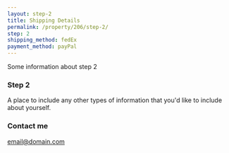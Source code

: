 ```yaml
---
layout: step-2
title: Shipping Details
permalink: /property/206/step-2/
step: 2
shipping_method: fedEx
payment_method: payPal
---
```


Some information about step 2


### Step 2

A place to include any other types of information that you'd like to include about yourself.

### Contact me

[email@domain.com](mailto:email@domain.com)
